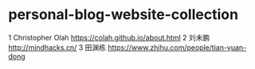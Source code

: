# personal-blog-website-collection


1 Christopher Olah https://colah.github.io/about.html
2 刘未鹏 http://mindhacks.cn/
3 田渊栋 https://www.zhihu.com/people/tian-yuan-dong
